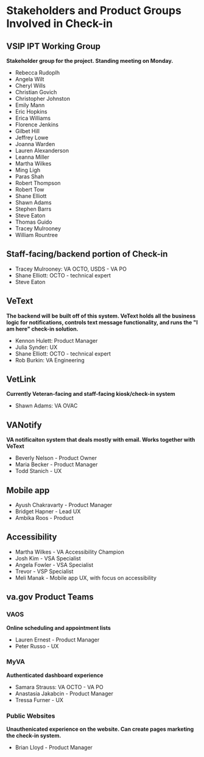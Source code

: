 # Stakeholders and Product Groups Involved in Check-in

## VSIP IPT Working Group
**Stakeholder group for the project. Standing meeting on Monday.**
- Rebecca Rudoplh
- Angela Wilt
- Cheryl Wills
- Christian Govich
- Christopher Johnston
- Emily Mann
- Eric Hopkins
- Erica Williams
- Florence Jenkins
- Gilbet Hill
- Jeffrey Lowe
- Joanna Warden
- Lauren Alexanderson
- Leanna Miller
- Martha Wilkes
- Ming Ligh
- Paras Shah
- Robert Thompson
- Robert Tow
- Shane Elliott
- Shawn Adams
- Stephen Barrs
- Steve Eaton
- Thomas Guido
- Tracey Mulrooney
- William Rountree

## Staff-facing/backend portion of Check-in
- Tracey Mulrooney: VA OCTO, USDS - VA PO 
- Shane Elliott: OCTO - technical expert
- Steve Eaton

## VeText
**The backend will be built off of this system. VeText holds all the business logic for notifications, controls text message functionality, and runs the "I am here" check-in solution.**
- Kennon Hulett: Product Manager
- Julia Synder: UX 
- Shane Elliott: OCTO - technical expert
- Rob Burkin: VA Engineering

## VetLink
**Currently Veteran-facing and staff-facing kiosk/check-in system**
- Shawn Adams: VA OVAC

## VANotify
**VA notificaiton system that deals mostly with email. Works together with VeText**
- Beverly Nelson - Product Owner
- Maria Becker - Product Manager
- Todd Stanich - UX

## Mobile app
- Ayush Chakravarty - Product Manager
- Bridget Hapner - Lead UX 
- Ambika Roos - Product

## Accessibility
- Martha Wilkes - VA Accessibility Champion
- Josh Kim - VSA Specialist
- Angela Fowler - VSA Specialist
- Trevor - VSP Specialist
- Meli Manak - Mobile app UX, with focus on accessibility

## va.gov Product Teams

### VAOS
**Online scheduling and appointment lists**
- Lauren Ernest - Product Manager
- Peter Russo - UX

### MyVA
**Authenticated dashboard experience**
- Samara Strauss: VA OCTO - VA PO
- Anastasia Jakabcin - Product Manager
- Tressa Furner - UX

### Public Websites
**Unauthenicated experience on the website. Can create pages marketing the check-in system.**
- Brian Lloyd - Product Manager

